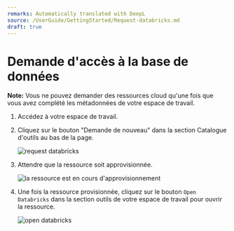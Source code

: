 ```yaml
---
remarks: Automatically translated with DeepL
source: /UserGuide/GettingStarted/Request-databricks.md
draft: true
---
```


# Demande d'accès à la base de données

**Note:** Vous ne pouvez demander des ressources cloud qu'une fois que vous avez complété les métadonnées de votre espace de travail.

1. Accédez à votre espace de travail.
1. Cliquez sur le bouton "Demande de nouveau" dans la section Catalogue d'outils au bas de la page.

    ![request databricks](request-new-databricks.png)

1. Attendre que la ressource soit approvisionnée.

    ![la ressource est en cours d'approvisionnement](resource-is-being-provisioned.png)

1. Une fois la ressource provisionnée, cliquez sur le bouton `Open Databricks` dans la section outils de votre espace de travail pour ouvrir la ressource.

    ![open databricks](open-databricks.png)
